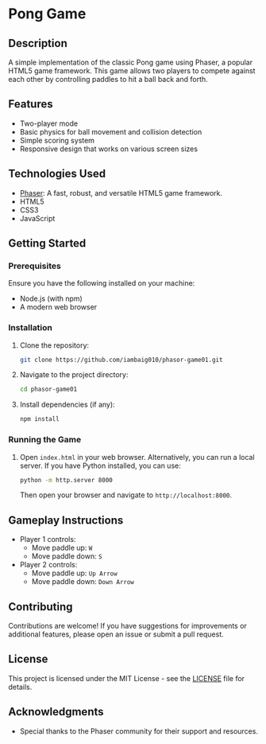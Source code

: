 # Pong Game

## Description
A simple implementation of the classic Pong game using Phaser, a popular HTML5 game framework. This game allows two players to compete against each other by controlling paddles to hit a ball back and forth.

## Features
- Two-player mode
- Basic physics for ball movement and collision detection
- Simple scoring system
- Responsive design that works on various screen sizes

## Technologies Used
- [Phaser](https://phaser.io/): A fast, robust, and versatile HTML5 game framework.
- HTML5
- CSS3
- JavaScript

## Getting Started

### Prerequisites
Ensure you have the following installed on your machine:
- Node.js (with npm)
- A modern web browser

### Installation
1. Clone the repository:
   ```bash
   git clone https://github.com/iambaig010/phasor-game01.git
   ```
2. Navigate to the project directory:
   ```bash
   cd phasor-game01
   ```
3. Install dependencies (if any):
   ```bash
   npm install
   ```

### Running the Game
1. Open `index.html` in your web browser. Alternatively, you can run a local server. If you have Python installed, you can use:
   ```bash
   python -m http.server 8000
   ```
   Then open your browser and navigate to `http://localhost:8000`.

## Gameplay Instructions
- Player 1 controls:
  - Move paddle up: `W`
  - Move paddle down: `S`
- Player 2 controls:
  - Move paddle up: `Up Arrow`
  - Move paddle down: `Down Arrow`

## Contributing
Contributions are welcome! If you have suggestions for improvements or additional features, please open an issue or submit a pull request.

## License
This project is licensed under the MIT License - see the [LICENSE](LICENSE) file for details.

## Acknowledgments
- Special thanks to the Phaser community for their support and resources.
